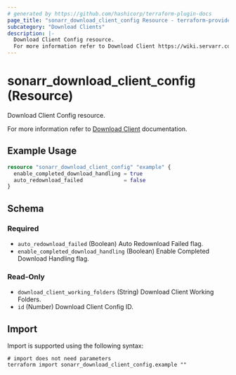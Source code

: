 ```yaml
---
# generated by https://github.com/hashicorp/terraform-plugin-docs
page_title: "sonarr_download_client_config Resource - terraform-provider-sonarr"
subcategory: "Download Clients"
description: |-
  Download Client Config resource.
  For more information refer to Download Client https://wiki.servarr.com/sonarr/settings#completed-download-handling documentation.
---
```


# sonarr_download_client_config (Resource)

<!-- subcategory:Download Clients -->Download Client Config resource.
For more information refer to [Download Client](https://wiki.servarr.com/sonarr/settings#completed-download-handling) documentation.

## Example Usage

```terraform
resource "sonarr_download_client_config" "example" {
  enable_completed_download_handling = true
  auto_redownload_failed             = false
}
```

<!-- schema generated by tfplugindocs -->
## Schema

### Required

- `auto_redownload_failed` (Boolean) Auto Redownload Failed flag.
- `enable_completed_download_handling` (Boolean) Enable Completed Download Handling flag.

### Read-Only

- `download_client_working_folders` (String) Download Client Working Folders.
- `id` (Number) Download Client Config ID.

## Import

Import is supported using the following syntax:

```shell
# import does not need parameters
terraform import sonarr_download_client_config.example ""
```
